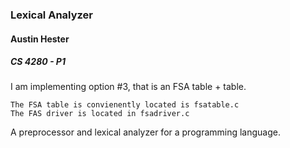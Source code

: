 ### Lexical Analyzer
#### Austin Hester
##### CS 4280 - P1

I am implementing option #3, that is an FSA table + table.

	The FSA table is convienently located is fsatable.c
	The FAS driver is located in fsadriver.c


A preprocessor and lexical analyzer for a programming language.
